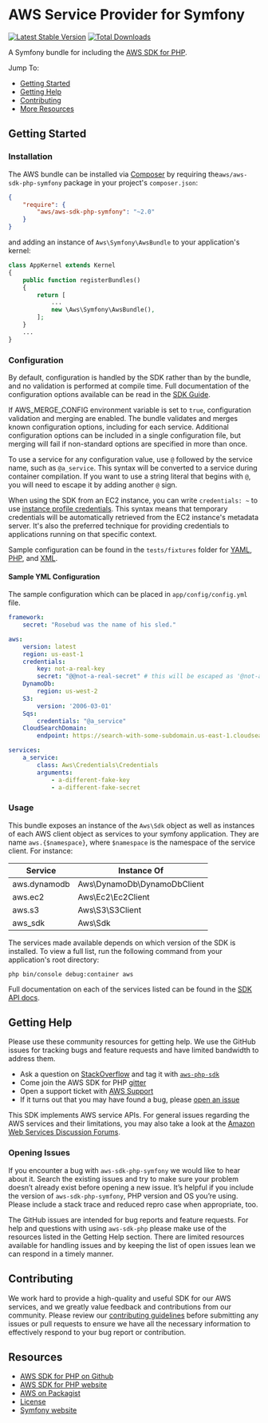 # AWS Service Provider for Symfony

[![Latest Stable Version](https://img.shields.io/packagist/v/aws/aws-sdk-php-symfony.svg)](https://packagist.org/packages/aws/aws-sdk-php-symfony)
[![Total Downloads](https://img.shields.io/packagist/dt/aws/aws-sdk-php-symfony.svg)](https://packagist.org/packages/aws/aws-sdk-php-symfony)

A Symfony bundle for including the [AWS SDK for PHP](https://github.com/aws/aws-sdk-php).

Jump To:
* [Getting Started](#getting-started)
* [Getting Help](#getting-help)
* [Contributing](#contributing)
* [More Resources](#resources)

## Getting Started

### Installation

The AWS bundle can be installed via [Composer](http://getcomposer.org) by
requiring the`aws/aws-sdk-php-symfony` package in your project's `composer.json`:

```json
{
    "require": {
        "aws/aws-sdk-php-symfony": "~2.0"
    }
}
```

and adding an instance of `Aws\Symfony\AwsBundle` to your application's kernel:

```php
class AppKernel extends Kernel
{
    public function registerBundles()
    {
        return [
            ...
            new \Aws\Symfony\AwsBundle(),
        ];
    }
    ...
}
```

### Configuration

By default, configuration is handled by the SDK rather than by the bundle, and
no validation is performed at compile time. Full documentation of the
configuration options available can be read in the [SDK Guide](http://docs.aws.amazon.com/aws-sdk-php/v3/guide/guide/configuration.html).

If AWS_MERGE_CONFIG environment variable is set to `true`, configuration
validation and merging are enabled. The bundle validates and merges known
configuration options, including for each service.  Additional configuration
options can be included in a single configuration file, but merging will fail
if non-standard options are specified in more than once.

To use a service for any configuration value, use `@` followed by the service
name, such as `@a_service`. This syntax will be converted to a service during
container compilation. If you want to use a string literal that begins with `@`,
you will need to escape it by adding another `@` sign.

When using the SDK from an EC2 instance, you can write `credentials: ~` to use
[instance profile credentials](https://docs.aws.amazon.com/sdk-for-php/v3/developer-guide/guide_credentials.html#instance-profile-credentials).
This syntax means that temporary credentials will be automatically retrieved
from the EC2 instance's metadata server. It's also the preferred technique for
providing credentials to applications running on that specific context.

Sample configuration can be found in the `tests/fixtures` folder for [YAML](https://github.com/aws/aws-sdk-php-symfony/blob/master/tests/fixtures/config.yml), [PHP](https://github.com/aws/aws-sdk-php-symfony/blob/master/tests/fixtures/config.php), and [XML](https://github.com/aws/aws-sdk-php-symfony/blob/master/tests/fixtures/config.xml).

#### Sample YML Configuration

The sample configuration which can be placed in `app/config/config.yml` file.

```yaml
framework:
    secret: "Rosebud was the name of his sled."

aws:
    version: latest
    region: us-east-1
    credentials:
        key: not-a-real-key
        secret: "@@not-a-real-secret" # this will be escaped as '@not-a-real-secret'
    DynamoDb:
        region: us-west-2
    S3:
        version: '2006-03-01'
    Sqs:
        credentials: "@a_service"
    CloudSearchDomain:
        endpoint: https://search-with-some-subdomain.us-east-1.cloudsearch.amazonaws.com

services:
    a_service:
        class: Aws\Credentials\Credentials
        arguments:
            - a-different-fake-key
            - a-different-fake-secret
```

### Usage

This bundle exposes an instance of the `Aws\Sdk` object as well as instances of
each AWS client object as services to your symfony application. They are name
`aws.{$namespace}`, where `$namespace` is the namespace of the service client.
For instance:

Service | Instance Of
--- | ---
aws.dynamodb | Aws\DynamoDb\DynamoDbClient
aws.ec2 | Aws\Ec2\Ec2Client
aws.s3 | Aws\S3\S3Client
aws_sdk | Aws\Sdk

The services made available depends on which version of the SDK is installed. To
view a full list, run the following command from your application's root
directory:
```
php bin/console debug:container aws
```

Full documentation on each of the services listed can be found in the [SDK API
docs](http://docs.aws.amazon.com/aws-sdk-php/v3/api/).

## Getting Help

Please use these community resources for getting help. We use the GitHub issues for tracking bugs and feature requests and have limited bandwidth to address them.

* Ask a question on [StackOverflow](https://stackoverflow.com/) and tag it with [`aws-php-sdk`](http://stackoverflow.com/questions/tagged/aws-php-sdk)
* Come join the AWS SDK for PHP [gitter](https://gitter.im/aws/aws-sdk-php)
* Open a support ticket with [AWS Support](https://console.aws.amazon.com/support/home/)
* If it turns out that you may have found a bug, please [open an issue](https://github.com/aws/aws-sdk-php-symfony/issues/new/choose)

This SDK implements AWS service APIs. For general issues regarding the AWS services and their limitations, you may also take a look at the [Amazon Web Services Discussion Forums](https://forums.aws.amazon.com/).

### Opening Issues

If you encounter a bug with `aws-sdk-php-symfony` we would like to hear about it. Search the existing issues and try to make sure your problem doesn’t already exist before opening a new issue. It’s helpful if you include the version of `aws-sdk-php-symfony`, PHP version and OS you’re using. Please include a stack trace and reduced repro case when appropriate, too.

The GitHub issues are intended for bug reports and feature requests. For help and questions with using `aws-sdk-php` please make use of the resources listed in the Getting Help section. There are limited resources available for handling issues and by keeping the list of open issues lean we can respond in a timely manner.

## Contributing

We work hard to provide a high-quality and useful SDK for our AWS services, and we greatly value feedback and contributions from our community. Please review our [contributing guidelines](./CONTRIBUTING.md) before submitting any issues or pull requests to ensure we have all the necessary information to effectively respond to your bug report or contribution.

## Resources

* [AWS SDK for PHP on Github](http://github.com/aws/aws-sdk-php)
* [AWS SDK for PHP website](http://aws.amazon.com/sdkforphp/)
* [AWS on Packagist](https://packagist.org/packages/aws)
* [License](http://aws.amazon.com/apache2.0/)
* [Symfony website](http://symfony.com/)
